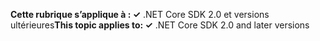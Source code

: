 <span data-ttu-id="1d69c-101">**Cette rubrique s’applique à : ✓** .NET Core SDK 2.0 et versions ultérieures</span><span class="sxs-lookup"><span data-stu-id="1d69c-101">**This topic applies to: ✓** .NET Core SDK 2.0 and later versions</span></span>
